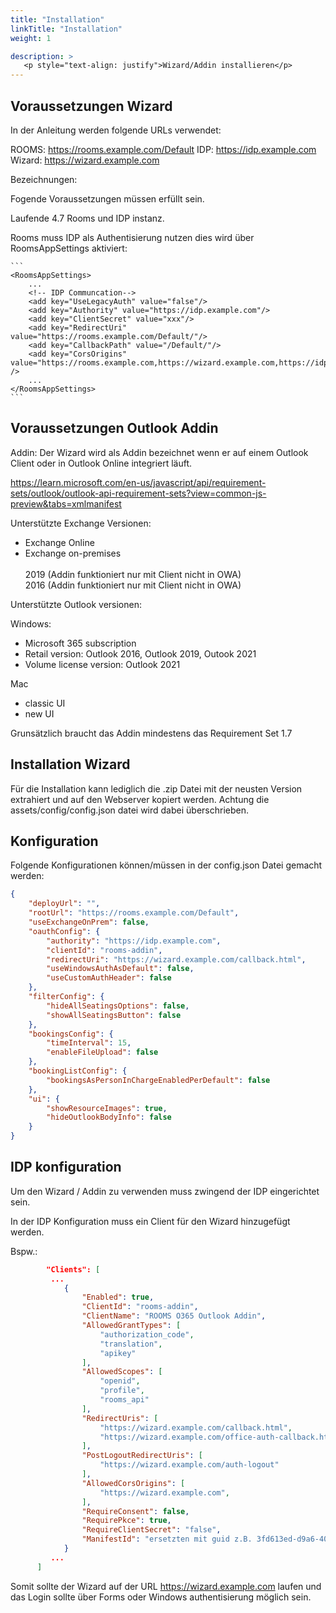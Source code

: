 ```yaml
---
title: "Installation"
linkTitle: "Installation"
weight: 1 

description: >
   <p style="text-align: justify">Wizard/Addin installieren</p>
---
```


## Voraussetzungen Wizard

In der Anleitung werden folgende URLs verwendet:

ROOMS: https://rooms.example.com/Default
IDP: https://idp.example.com
Wizard: https://wizard.example.com

Bezeichnungen:

Fogende Voraussetzungen müssen erfüllt sein.

Laufende 4.7 Rooms und IDP instanz. 

Rooms muss IDP als Authentisierung nutzen dies wird über RoomsAppSettings aktiviert:

    ```
    <RoomsAppSettings>
		...
		<!-- IDP Communcation-->
		<add key="UseLegacyAuth" value="false"/>
		<add key="Authority" value="https://idp.example.com"/>
		<add key="ClientSecret" value="xxx"/>
		<add key="RedirectUri" value="https://rooms.example.com/Default/"/>
		<add key="CallbackPath" value="/Default/"/>
		<add key="CorsOrigins" value="https://rooms.example.com,https://wizard.example.com,https://idp.example.com" />
		...
    </RoomsAppSettings>
    ```

## Voraussetzungen Outlook Addin

Addin: Der Wizard wird als Addin bezeichnet wenn er auf einem Outlook Client oder in Outlook Online integriert läuft.

https://learn.microsoft.com/en-us/javascript/api/requirement-sets/outlook/outlook-api-requirement-sets?view=common-js-preview&tabs=xmlmanifest

Unterstützte Exchange Versionen:

- Exchange Online
- Exchange on-premises 	
   <br>2019 (Addin funktioniert nur mit Client nicht in OWA)
   <br>2016 (Addin funktioniert nur mit Client nicht in OWA)

Unterstützte Outlook versionen:

Windows:

- Microsoft 365 subscription
- Retail version: Outlook 2016, Outlook 2019, Outook 2021
- Volume license version: Outlook 2021

Mac
- classic UI
- new UI

Grunsätzlich braucht das Addin mindestens das Requirement Set 1.7

## Installation Wizard

Für die Installation kann lediglich die .zip Datei mit der neusten Version extrahiert und auf den Webserver kopiert werden. Achtung die assets/config/config.json datei wird dabei überschrieben.

## Konfiguration

Folgende Konfigurationen können/müssen in der config.json Datei gemacht werden:

```json
{
	"deployUrl": "",
	"rootUrl": "https://rooms.example.com/Default",
	"useExchangeOnPrem": false,
	"oauthConfig": {
		"authority": "https://idp.example.com",
		"clientId": "rooms-addin",
		"redirectUri": "https://wizard.example.com/callback.html",
		"useWindowsAuthAsDefault": false,
		"useCustomAuthHeader": false
	},
	"filterConfig": {
		"hideAllSeatingsOptions": false,
		"showAllSeatingsButton": false
	},
	"bookingsConfig": {
		"timeInterval": 15,
		"enableFileUpload": false
	},
	"bookingListConfig": {
		"bookingsAsPersonInChargeEnabledPerDefault": false
	},
	"ui": {
		"showResourceImages": true,
		"hideOutlookBodyInfo": false
	}
}
```

## IDP konfiguration

Um den Wizard / Addin zu verwenden muss zwingend der IDP eingerichtet sein.

In der IDP Konfiguration muss ein Client für den Wizard hinzugefügt werden.

Bspw.:

```json
		"Clients": [
         ...
			{
				"Enabled": true,
				"ClientId": "rooms-addin",
				"ClientName": "ROOMS O365 Outlook Addin",
				"AllowedGrantTypes": [
					"authorization_code",
					"translation",
					"apikey"
				],
				"AllowedScopes": [
					"openid",
					"profile",
					"rooms_api"
				],
				"RedirectUris": [
					"https://wizard.example.com/callback.html",
					"https://wizard.example.com/office-auth-callback.html"
				],
				"PostLogoutRedirectUris": [
					"https://wizard.example.com/auth-logout"
				],
				"AllowedCorsOrigins": [
					"https://wizard.example.com",
				],
				"RequireConsent": false,
				"RequirePkce": true,
				"RequireClientSecret": "false",
				"ManifestId": "ersetzten mit guid z.B. 3fd613ed-d9a6-4096-8008-70d4d635d915"
			}
         ...
      ]
```

Somit sollte der Wizard auf der URL https://wizard.example.com laufen und das Login sollte über Forms oder Windows authentisierung möglich sein.



